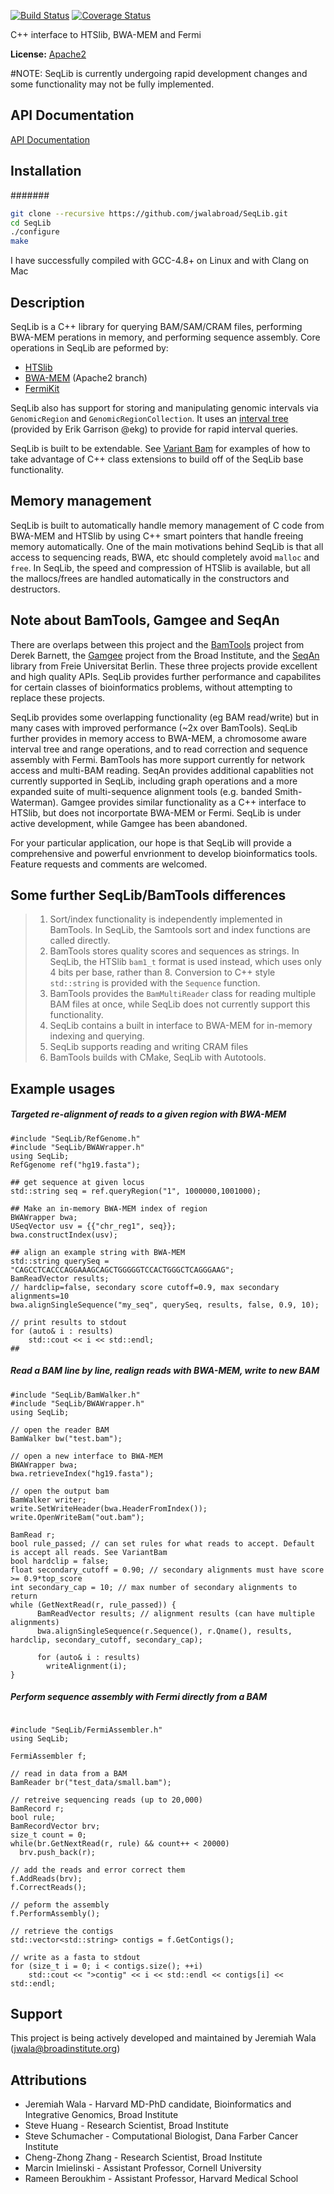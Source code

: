 [![Build Status](https://travis-ci.org/jwalabroad/SeqLib.svg?branch=master)](https://travis-ci.org/jwalabroad/SeqLib)
[![Coverage Status](https://coveralls.io/repos/github/jwalabroad/SeqLib/badge.svg?branch=master)](https://coveralls.io/github/jwalabroad/SeqLib?branch=master)

C++ interface to HTSlib, BWA-MEM and Fermi

**License:** [Apache2][license]

#NOTE: SeqLib is currently undergoing rapid development changes and some functionality may not be fully implemented.

API Documentation
-----------------
[API Documentation][htmldoc]

Installation
------------

#######
```bash
git clone --recursive https://github.com/jwalabroad/SeqLib.git
cd SeqLib
./configure
make
```
 
I have successfully compiled with GCC-4.8+ on Linux and with Clang on Mac

Description
-----------

SeqLib is a C++ library for querying BAM/SAM/CRAM files, performing 
BWA-MEM perations in memory, and performing sequence assembly. Core operations
in SeqLib are peformed by:
* [HTSlib][htslib]
* [BWA-MEM][BWA] (Apache2 branch)
* [FermiKit][fermi]

SeqLib also has support for storing and manipulating genomic intervals via ``GenomicRegion`` and ``GenomicRegionCollection``. 
It uses an [interval tree][int] (provided by Erik Garrison @ekg) to provide for rapid interval queries.

SeqLib is built to be extendable. See [Variant Bam][var] for examples of how to take advantage of C++
class extensions to build off of the SeqLib base functionality. 
 
Memory management
-----------------
SeqLib is built to automatically handle memory management of C code from BWA-MEM and HTSlib by using C++ smart
pointers that handle freeing memory automatically. One of the 
main motivations behind SeqLib is that all access to sequencing reads, BWA, etc should
completely avoid ``malloc`` and ``free``. In SeqLib, the speed and compression of HTSlib
is available, but all the mallocs/frees are handled automatically in the constructors and
destructors.

Note about BamTools, Gamgee and SeqAn
------------------------------
There are overlaps between this project and the [BamTools][BT] project from Derek Barnett, the [Gamgee][gam] 
project from the Broad Institute, and the [SeqAn][seqan] library from Freie Universitat Berlin. These three projects 
provide excellent and high quality APIs. SeqLib provides further performance and capabilites for certain classes of 
bioinformatics problems, without attempting to replace these projects.

SeqLib provides some overlapping functionality (eg BAM read/write) but in many cases with improved performance (~2x over BamTools). 
SeqLib further provides in memory access to BWA-MEM, a chromosome aware interval tree and range operations, and to read correction and 
sequence assembly with Fermi. BamTools has more support currently for network access and multi-BAM reading. SeqAn provides 
additional capablities not currently supported in SeqLib, including graph operations and a more expanded suite of multi-sequence alignment
tools (e.g. banded Smith-Waterman). Gamgee provides similar functionality as a C++ interface to HTSlib, but does not incorportate BWA-MEM or Fermi. 
SeqLib is under active development, while Gamgee has been abandoned.

For your particular application, our hope is that SeqLib will provide a comprehensive and powerful envrionment to develop 
bioinformatics tools. Feature requests and comments are welcomed.

Some further SeqLib/BamTools differences
------------------------------
> 1. Sort/index functionality is independently implemented in BamTools. In SeqLib, the Samtools 
 sort and index functions are called directly.
> 2. BamTools stores quality scores and sequences as strings. In SeqLib, the HTSlib ``bam1_t`` format
 is used instead, which uses only 4 bits per base, rather than 8. 
 Conversion to C++ style ``std::string`` is provided with the ``Sequence`` function.
> 3. BamTools provides the ``BamMultiReader`` class for reading multiple BAM files at once, while 
 SeqLib does not currently support this functionality.
> 4. SeqLib contains a built in interface to BWA-MEM for in-memory indexing and querying.
> 5. SeqLib supports reading and writing CRAM files
> 6. BamTools builds with CMake, SeqLib with Autotools.

Example usages
--------------
##### Targeted re-alignment of reads to a given region with BWA-MEM
```
#include "SeqLib/RefGenome.h"
#include "SeqLib/BWAWrapper.h"
using SeqLib;
RefGgenome ref("hg19.fasta");

## get sequence at given locus
std::string seq = ref.queryRegion("1", 1000000,1001000);

## Make an in-memory BWA-MEM index of region
BWAWrapper bwa;
USeqVector usv = {{"chr_reg1", seq}};
bwa.constructIndex(usv);

## align an example string with BWA-MEM
std::string querySeq = "CAGCCTCACCCAGGAAAGCAGCTGGGGGTCCACTGGGCTCAGGGAAG";
BamReadVector results;
// hardclip=false, secondary score cutoff=0.9, max secondary alignments=10
bwa.alignSingleSequence("my_seq", querySeq, results, false, 0.9, 10); 

// print results to stdout
for (auto& i : results)
    std::cout << i << std::endl;
## 
```

##### Read a BAM line by line, realign reads with BWA-MEM, write to new BAM
```
#include "SeqLib/BamWalker.h"
#include "SeqLib/BWAWrapper.h"
using SeqLib;

// open the reader BAM
BamWalker bw("test.bam");

// open a new interface to BWA-MEM
BWAWrapper bwa;
bwa.retrieveIndex("hg19.fasta");

// open the output bam
BamWalker writer;
write.SetWriteHeader(bwa.HeaderFromIndex());
write.OpenWriteBam("out.bam");

BamRead r;
bool rule_passed; // can set rules for what reads to accept. Default is accept all reads. See VariantBam
bool hardclip = false;
float secondary_cutoff = 0.90; // secondary alignments must have score >= 0.9*top_score
int secondary_cap = 10; // max number of secondary alignments to return
while (GetNextRead(r, rule_passed)) {
      BamReadVector results; // alignment results (can have multiple alignments)
      bwa.alignSingleSequence(r.Sequence(), r.Qname(), results, hardclip, secondary_cutoff, secondary_cap);

      for (auto& i : results)
        writeAlignment(i);
}
```


##### Perform sequence assembly with Fermi directly from a BAM
```

#include "SeqLib/FermiAssembler.h"
using SeqLib;

FermiAssembler f;

// read in data from a BAM
BamReader br("test_data/small.bam");

// retreive sequencing reads (up to 20,000)
BamRecord r;
bool rule;
BamRecordVector brv;
size_t count = 0;
while(br.GetNextRead(r, rule) && count++ < 20000) 
  brv.push_back(r);

// add the reads and error correct them  
f.AddReads(brv);
f.CorrectReads();

// peform the assembly
f.PerformAssembly();

// retrieve the contigs
std::vector<std::string> contigs = f.GetContigs();

// write as a fasta to stdout
for (size_t i = 0; i < contigs.size(); ++i)
    std::cout << ">contig" << i << std::endl << contigs[i] << std::endl;
```

Support
-------
This project is being actively developed and maintained by Jeremiah Wala (jwala@broadinstitute.org)

Attributions
------------
* Jeremiah Wala - Harvard MD-PhD candidate, Bioinformatics and Integrative Genomics, Broad Institute
* Steve Huang - Research Scientist, Broad Institute
* Steve Schumacher - Computational Biologist, Dana Farber Cancer Institute
* Cheng-Zhong Zhang - Research Scientist, Broad Institute
* Marcin Imielinski - Assistant Professor, Cornell University
* Rameen Beroukhim - Assistant Professor, Harvard Medical School

[htslib]: https://github.com/samtools/htslib.git

[SGA]: https://github.com/jts/sga

[BLAT]: https://genome.ucsc.edu/cgi-bin/hgBlat?command=start

[BWA]: https://github.com/lh3/bwa

[license]: https://github.com/jwalabroad/SeqLib/blob/new_license/LICENSE

[BamTools]: https://raw.githubusercontent.com/wiki/pezmaster31/bamtools/Tutorial_Toolkit_BamTools-1.0.pdf

[API]: http://pezmaster31.github.io/bamtools/annotated.html

[htmldoc]: http://jwalabroad.github.io/SeqLib/doxygen

[var]: https://github.com/jwalabroad/VariantBam

[BT]: https://github.com/pezmaster31/bamtools

[seqan]: https://www.seqan.de

[gam]: https://github.com/broadinstitute/gamgee

[int]: https://github.com/ekg/intervaltree.git

[fermi]: https://github.com/lh3/fermi-lite

